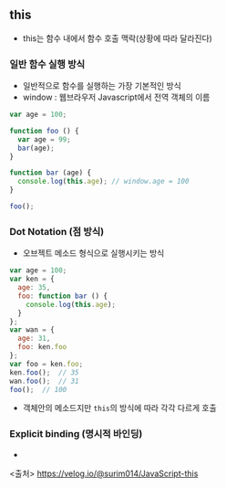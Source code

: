 ## this
 - this는 함수 내에서 함수 호출 맥락(상황에 따라 달라진다)

 ### 일반 함수 실행 방식
  - 일반적으로 함수를 실행하는 가장 기본적인 방식
  - window : 웹브라우저 Javascript에서 전역 객체의 이름
```js
var age = 100;

function foo () {
  var age = 99;
  bar(age);
}

function bar (age) {
  console.log(this.age); // window.age = 100
}

foo(); 
```

### Dot Notation (점 방식)
  - 오브젝트 메소드 형식으로 실행시키는 방식
```js
var age = 100;
var ken = {
  age: 35,
  foo: function bar () {
    console.log(this.age);
  }
};
var wan = {
  age: 31,
  foo: ken.foo
};
var foo = ken.foo;
ken.foo();  // 35
wan.foo();  // 31
foo();  // 100
```
  - 객체안의 메소드지만 ```this```의 방식에 따라 각각 다르게 호출

### Explicit binding (명시적 바인딩)
 - 
 
 
 
 <출처> https://velog.io/@surim014/JavaScript-this
